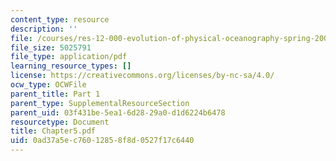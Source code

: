 ```yaml
---
content_type: resource
description: ''
file: /courses/res-12-000-evolution-of-physical-oceanography-spring-2007/0ad37a5ec76012858f8d0527f17c6440_Chapter5.pdf
file_size: 5025791
file_type: application/pdf
learning_resource_types: []
license: https://creativecommons.org/licenses/by-nc-sa/4.0/
ocw_type: OCWFile
parent_title: Part 1
parent_type: SupplementalResourceSection
parent_uid: 03f431be-5ea1-6d28-29a0-d1d6224b6478
resourcetype: Document
title: Chapter5.pdf
uid: 0ad37a5e-c760-1285-8f8d-0527f17c6440
---
```

